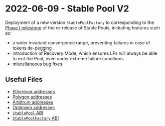 # 2022-06-09 - Stable Pool V2

Deployment of a new version `StablePoolFactory` to corresponding to the [Phase I milestone](https://github.com/balancer-labs/balancer-v2-monorepo/milestone/13) of the re-release of Stable Pools, including features such as:

- a wider invariant convergence range, preventing failures in case of tokens de-pegging
- introduction of Recovery Mode, which ensures LPs will always be able to exit the Pool, even under extreme failure conditions
- miscellaneous bug fixes

## Useful Files

- [Ethereum addresses](./output/polygon.json)
- [Polygon addresses](./output/polygon.json)
- [Arbitrum addresses](./output/arbitrum.json)
- [Optimism addresses](./output/optimism.json)
- [`StablePool` ABI](./abi/StablePool.json)
- [`StablePoolFactory` ABI](./abi/StablePoolFactory.json)

